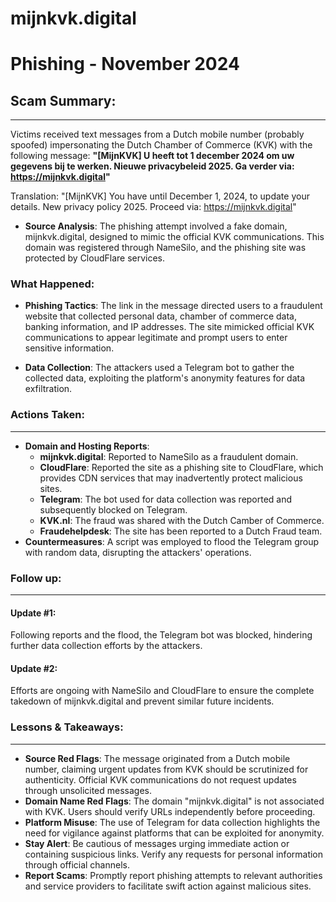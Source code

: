 # mijnkvk.digital
# Phishing - November 2024

## Scam Summary:
---
Victims received text messages from a Dutch mobile number (probably spoofed) impersonating the Dutch Chamber of Commerce (KVK) with the following message:
**"[MijnKVK] U heeft tot 1 december 2024 om uw gegevens bij te werken. Nieuwe privacybeleid 2025. Ga verder via: https://mijnkvk.digital"**

Translation: "[MijnKVK] You have until December 1, 2024, to update your details. New privacy policy 2025. Proceed via: https://mijnkvk.digital"

- **Source Analysis**: The phishing attempt involved a fake domain, mijnkvk.digital, designed to mimic the official KVK communications. This domain was registered through NameSilo, and the phishing site was protected by CloudFlare services.

### What Happened:
- **Phishing Tactics**: The link in the message directed users to a fraudulent website that collected personal data, chamber of commerce data, banking information, and IP addresses. The site mimicked official KVK communications to appear legitimate and prompt users to enter sensitive information.

- **Data Collection**: The attackers used a Telegram bot to gather the collected data, exploiting the platform's anonymity features for data exfiltration.

### Actions Taken:
---
- **Domain and Hosting Reports**:
  - **mijnkvk.digital**: Reported to NameSilo as a fraudulent domain.
  - **CloudFlare**: Reported the site as a phishing site to CloudFlare, which provides CDN services that may inadvertently protect malicious sites.
  - **Telegram**: The bot used for data collection was reported and subsequently blocked on Telegram.
  - **KVK.nl**: The fraud was shared with the Dutch Camber of Commerce.
  - **Fraudehelpdesk**: The site has been reported to a Dutch Fraud team.
- **Countermeasures**: A script was employed to flood the Telegram group with random data, disrupting the attackers' operations.

### Follow up:
---
#### Update #1: 
Following reports and the flood, the Telegram bot was blocked, hindering further data collection efforts by the attackers.

#### Update #2: 
Efforts are ongoing with NameSilo and CloudFlare to ensure the complete takedown of mijnkvk.digital and prevent similar future incidents.

### Lessons & Takeaways:
---
- **Source Red Flags**: The message originated from a Dutch mobile number, claiming urgent updates from KVK should be scrutinized for authenticity. Official KVK communications do not request updates through unsolicited messages.
- **Domain Name Red Flags**: The domain "mijnkvk.digital" is not associated with KVK. Users should verify URLs independently before proceeding.
- **Platform Misuse**: The use of Telegram for data collection highlights the need for vigilance against platforms that can be exploited for anonymity.
- **Stay Alert**: Be cautious of messages urging immediate action or containing suspicious links. Verify any requests for personal information through official channels.
- **Report Scams**: Promptly report phishing attempts to relevant authorities and service providers to facilitate swift action against malicious sites.


